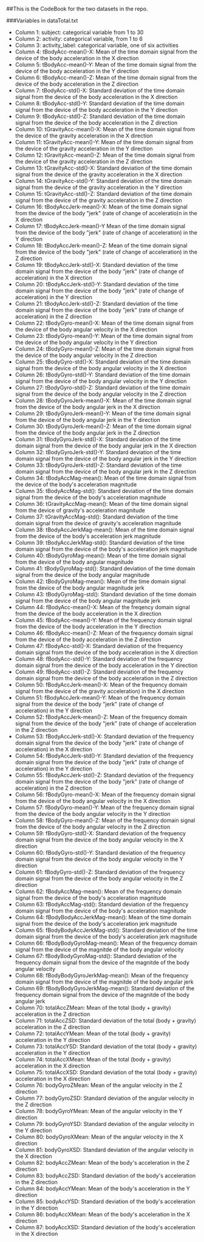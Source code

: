 ##This is the CodeBook for the two datasets in the repo.

###Variables in dataTotal.txt

* Column 1: subject: categorical variable from 1 to 30
* Column 2: activity: categorical variable, from 1 to 6
* Column 3: activity_label: categorical variable, one of six activities
* Column 4: tBodyAcc-mean()-X: Mean of the time domain signal from the device of the body acceleration in the X direction
* Column 5: tBodyAcc-mean()-Y: Mean of the time domain signal from the device of the body acceleration in the Y direction
* Column 6: tBodyAcc-mean()-Z: Mean of the time domain signal from the device of the body acceleration in the Z direction
* Column 7: tBodyAcc-std()-X: Standard deviation of the time domain signal from the device of the body acceleration in the X direction
* Column 8: tBodyAcc-std()-Y: Standard deviation of the time domain signal from the device of the body acceleration in the Y direction
* Column 9: tBodyAcc-std()-Z: Standard deviation of the time domain signal from the device of the body acceleration in the Z direction
* Column 10: tGravityAcc-mean()-X: Mean of the time domain signal from the device of the gravity acceleration in the X direction
* Column 11: tGravityAcc-mean()-Y: Mean of the time domain signal from the device of the gravity acceleration in the Y direction
* Column 12: tGravityAcc-mean()-Z: Mean of the time domain signal from the device of the gravity acceleration in the Z direction
* Column 13: tGravityAcc-std()-X: Standard deviation of the time domain signal from the device of the gravity acceleration in the X direction
* Column 14: tGravityAcc-std()-Y: Standard deviation of the time domain signal from the device of the gravity acceleration in the Y direction
* Column 15: tGravityAcc-std()-Z: Standard deviation of the time domain signal from the device of the gravity acceleration in the Z direction
* Column 16: tBodyAccJerk-mean()-X: Mean of the time domain signal from the device of the body "jerk" (rate of change of acceleratio)n in the X direction
* Column 17: tBodyAccJerk-mean()-Y Mean of the time domain signal from the device of the body "jerk" (rate of change of acceleration) in the Y direction
* Column 18: tBodyAccJerk-mean()-Z: Mean of the time domain signal from the device of the body "jerk" (rate of change of acceleration) in the Z direction
* Column 19: tBodyAccJerk-std()-X: Standard deviation of the time domain signal from the device of the body "jerk" (rate of change of acceleration) in the X direction
* Column 20: tBodyAccJerk-std()-Y: Standard deviation of the time domain signal from the device of the body "jerk" (rate of change of acceleration) in the Y direction
* Column 21: tBodyAccJerk-std()-Z: Standard deviation of the time domain signal from the device of the body "jerk" (rate of change of acceleration) in the Z direction
* Column 22: tBodyGyro-mean()-X: Mean of the time domain signal from the device of the body angular velocity in the X direction
* Column 23: tBodyGyro-mean()-Y: Mean of the time domain signal from the device of the body angular velocity in the Y direction
* Column 24: tBodyGyro-mean()-Z: Mean of the time domain signal from the device of the body angular velocity in the Z direction
* Column 25: tBodyGyro-std()-X: Standard deviation of the time domain signal from the device of the body angular velocity in the X direction
* Column 26: tBodyGyro-std()-Y: Standard deviation of the time domain signal from the device of the body angular velocity in the Y direction
* Column 27: tBodyGyro-std()-Z: Standard deviation of the time domain signal from the device of the body angular velocity in the Z direction
* Column 28: tBodyGyroJerk-mean()-X: Mean of the time domain signal from the device of the body angular jerk in the X direction
* Column 29: tBodyGyroJerk-mean()-Y: Mean of the time domain signal from the device of the body angular jerk in the Y direction
* Column 30: tBodyGyroJerk-mean()-Z: Mean of the time domain signal from the device of the body angular jerk in the Z direction
* Column 31: tBodyGyroJerk-std()-X: Standard deviation of the time domain signal from the device of the body angular jerk in the X direction
* Column 32: tBodyGyroJerk-std()-Y: Standard deviation of the time domain signal from the device of the body angular jerk in the Y direction
* Column 33: tBodyGyroJerk-std()-Z: Standard deviation of the time domain signal from the device of the body angular jerk in the Z direction
* Column 34: tBodyAccMag-mean(): Mean of the time domain signal from the device of the body's acceleration magnitude
* Column 35: tBodyAccMag-std(): Standard deviation of the time domain signal from the device of the body's acceleration magnitude
* Column 36: tGravityAccMag-mean(): Mean of the time domain signal from the device of gravity's acceleration magnitude
* Column 37: tGravityAccMag-std(): Standard deviation of the time domain signal from the device of gravity's acceleration magnitude
* Column 38: tBodyAccJerkMag-mean(): Mean of the time domain signal from the device of the body's acceleration jerk magnitude
* Column 39: tBodyAccJerkMag-std(): Standard deviation of the time domain signal from the device of the body's acceleration jerk magnitude
* Column 40: tBodyGyroMag-mean(): Mean of the time domain signal from the device of the body angular magnitude
* Column 41: tBodyGyroMag-std(): Standard deviation of the time domain signal from the device of the body angular magnitude
* Column 42: tBodyGyroMag-mean(): Mean of the time domain signal from the device of the body angular magnitude jerk
* Column 43: tBodyGyroMag-std(): Standard deviation of the time domain signal from the device of the body angular magnitude jerk
* Column 44: fBodyAcc-mean()-X: Mean of the freqency domain signal from the device of the body acceleration in the X direction
* Column 45: fBodyAcc-mean()-Y: Mean of the frequency domain signal from the device of the body acceleration in the Y direction
* Column 46: fBodyAcc-mean()-Z: Mean of the frequency domain signal from the device of the body acceleration in the Z direction
* Column 47: fBodyAcc-std()-X: Standard deviation of the frequency domain signal from the device of the body acceleration in the X direction
* Column 48: fBodyAcc-std()-Y: Standard deviation of the frequency domain signal from the device of the body acceleration in the Y direction
* Column 49: fBodyAcc-std()-Z: Standard deviation of the frequency domain signal from the device of the body acceleration in the Z direction
* Column 50: fBodyAccJerk-mean()-X: Mean of the frequency domain signal from the device of the gravity acceleration) in the X direction
* Column 51: fBodyAccJerk-mean()-Y: Mean of the frequency domain signal from the device of the body "jerk" (rate of change of acceleration) in the Y direction
* Column 52: fBodyAccJerk-mean()-Z: Mean of the frequency domain signal from the device of the body "jerk" (rate of change of acceleration in the Z direction
* Column 53: fBodyAccJerk-std()-X: Standard deviation of the frequency domain signal from the device of the body "jerk" (rate of change of acceleration) in the X direction
* Column 54: fBodyAccJerk-std()-Y: Standard deviation of the frequency domain signal from the device of the body "jerk" (rate of change of acceleration) in the Y direction
* Column 55: fBodyAccJerk-std()-Z: Standard deviation of the frequency domain signal from the device of the body "jerk" (rate of change of acceleration) in the Z direction
* Column 56: fBodyGyro-mean()-X: Mean of the frequency domain signal from the device of the body angular velocity in the X direction
* Column 57: fBodyGyro-mean()-Y: Mean of the frequency domain signal from the device of the body angular velocity in the Y direction
* Column 58: fBodyGyro-mean()-Z: Mean of the frequency domain signal from the device of the body angular velocity in the Z direction
* Column 59: fBodyGyro-std()-X: Standard deviation of the frequency domain signal from the device of the body angular velocity in the X direction
* Column 60: fBodyGyro-std()-Y: Standard deviation of the frequency domain signal from the device of the body angular velocity in the Y direction
* Column 61: fBodyGyro-std()-Z: Standard deviation of the frequency domain signal from the device of the body angular velocity in the Z direction
* Column 62: fBodyAccMag-mean(): Mean of the frequency domain signal from the device of the body's acceleration magnitude
* Column 63: fBodyAccMag-std(): Standard deviation of the frequency domain signal from the device of the body's acceleration magnitude
* Column 64: fBodyBodyAccJerkMag-mean(): Mean of the time domain signal from the device of the body's acceleration jerk magnitude
* Column 65: fBodyBodyAccJerkMag-std(): Standard deviation of the time domain signal from the device of the body's acceleration jerk magnitude 
* Column 66: fBodyBodyGyroMag-mean(): Mean of the frequency domain signal from the device of the magnitde of the body angular velocity
* Column 67: fBodyBodyGyroMag-std(): Standard deviation of the frequency domain signal from the device of the magnitde of the body angular velocity
* Column 68: fBodyBodyGyroJerkMag-mean(): Mean of the frequency domain signal from the device of the magnitde of the body angular jerk
* Column 69: fBodyBodyGyroJerkMag-mean(): Standard deviation of the frequency domain signal from the device of the magnitde of the body angular jerk
* Column 70: totalAccZMean: Mean of the total (body + gravity) acceleration in the Z direction  
* Column 71: totalAccZSD: Standard deviation of the total (body + gravity) acceleration in the Z direction
* Column 72: totalAccYMean: Mean of the total (body + gravity) acceleration in the Y direction
* Column 73: totalAccYSD: Standard deviation of the total (body + gravity) acceleration in the Y direction
* Column 74: totalAccXMean: Mean of the total (body + gravity) acceleration in the X direction  
* Column 75: totalAccXSD: Standard deviation of the total (body + gravity) acceleration in the X direction
* Column 76: bodyGyroZMean: Mean of the angular velocity in the Z direction  
* Column 77: bodyGyroZSD: Standard deviation of the angular velocity in the Z direction  
* Column 78: bodyGyroYMean: Mean of the angular velocity in the Y direction 
* Column 79: bodyGyroYSD: Standard deviation of the angular velocity in the Y direction 
* Column 80: bodyGyroXMean: Mean of the angular velocity in the X direction
* Column 81: bodyGyroXSD: Standard deviation of the angular velocity in the X direction 
* Column 82: bodyAccZMean: Mean of the body's acceleration in the Z direction
* Column 83: bodyAccZSD: Standard deviation of the body's acceleration in the Z direction  
* Column 84: bodyAccYMean: Mean of the body's acceleration in the Y direction 
* Column 85: bodyAccYSD: Standard deviation of the body's acceleration in the Y direction 
* Column 86: bodyAccXMean: Mean of the body's acceleration in the X direction
* Column 87: bodyAccXSD: Standard deviation of the body's acceleration in the X direction 

